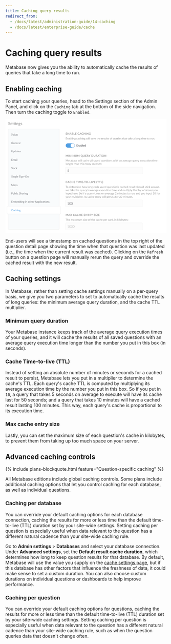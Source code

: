 ```yaml
---
title: Caching query results
redirect_from:
  - /docs/latest/administration-guide/14-caching
  - /docs/latest/enterprise-guide/cache
---
```


# Caching query results

Metabase now gives you the ability to automatically cache the results of queries that take a long time to run.

## Enabling caching

To start caching your queries, head to the Settings section of the Admin Panel, and click on the `Caching` tab at the bottom of the side navigation. Then turn the caching toggle to `Enabled`.

![Caching](images/caching.png)

End-users will see a timestamp on cached questions in the top right of the question detail page showing the time when that question was last updated (i.e., the time when the current result was cached). Clicking on the `Refresh` button on a question page will manually rerun the query and override the cached result with the new result.

## Caching settings

In Metabase, rather than setting cache settings manually on a per-query basis, we give you two parameters to set to automatically cache the results of long queries: the minimum average query duration, and the cache TTL multiplier.

### Minimum query duration

Your Metabase instance keeps track of the average query execution times of your queries, and it will cache the results of all saved questions with an average query execution time longer than the number you put in this box (in seconds).

### Cache Time-to-live (TTL)

Instead of setting an absolute number of minutes or seconds for a cached result to persist, Metabase lets you put in a multiplier to determine the cache's TTL. Each query's cache TTL is computed by multiplying its average execution time by the number you put in this box. So if you put in `10`, a query that takes 5 seconds on average to execute will have its cache last for 50 seconds; and a query that takes 10 minutes will have a cached result lasting 100 minutes. This way, each query's cache is proportional to its execution time.

### Max cache entry size

Lastly, you can set the maximum size of each question's cache in kilobytes, to prevent them from taking up too much space on your server.

## Advanced caching controls

{% include plans-blockquote.html feature="Question-specific caching" %}

All Metabase editions include global caching controls. Some plans include additional caching options that let you control caching for each database, as well as individual questions.

### Caching per database

You can override your default caching options for each database connection, caching the results for more or less time than the default time-to-live (TTL) duration set by your site-wide settings. Setting caching per question is especially useful when data relevant to the question has a different natural cadence than your site-wide caching rule.

Go to **Admin settings** > **Databases** and select your database connection. Under **Advanced settings**, set the **Default result cache duration**, which determines how long to keep question results for that database. By default, Metabase will use the value you supply on the [cache settings page](#cache-settings), but if this database has other factors that influence the freshness of data, it could make sense to set a custom duration. You can also choose custom durations on individual questions or dashboards to help improve performance.

### Caching per question

You can override your default caching options for questions, caching the results for more or less time than the default time-to-live (TTL) duration set by your site-wide caching settings. Setting caching per question is especially useful when data relevant to the question has a different natural cadence than your site-wide caching rule, such as when the question queries data that doesn't change often.